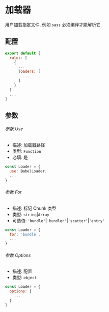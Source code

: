 # 加载器

用户加载指定文件, 例如 `sass` 必须编译才能解析它

## 配置

```javascript
export default {
  rules: [
    {
      ...
      loaders: [
        ...
      ]
    }
  ]
  ...
}
```

## 参数

###### 参数 Use

- 描述: 加载器路径
- 类型: `Function`
- 必填: 是

```javascript
const Loader = {
  use: BabelLoader,
  ...
}
```

###### 参数 For

- 描述: 标记 Chunk 类型
- 类型: `string`|`Array`
- 可选值: `'bundle'`|`'bundler'`|`'scatter'`|`'entry'` 

```javascript
const Loader = {
  for: 'bundle',
  ...
}
```

###### 参数 Options

- 描述: 配置
- 类型: `object`

```javascript
const Loader = {
  options: {
    ...
  }
}
```

